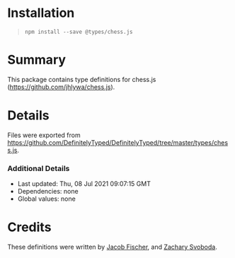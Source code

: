 # Installation
> `npm install --save @types/chess.js`

# Summary
This package contains type definitions for chess.js (https://github.com/jhlywa/chess.js).

# Details
Files were exported from https://github.com/DefinitelyTyped/DefinitelyTyped/tree/master/types/chess.js.

### Additional Details
 * Last updated: Thu, 08 Jul 2021 09:07:15 GMT
 * Dependencies: none
 * Global values: none

# Credits
These definitions were written by [Jacob Fischer](https://github.com/JacobFischer), and [Zachary Svoboda](https://github.com/zacnomore).
